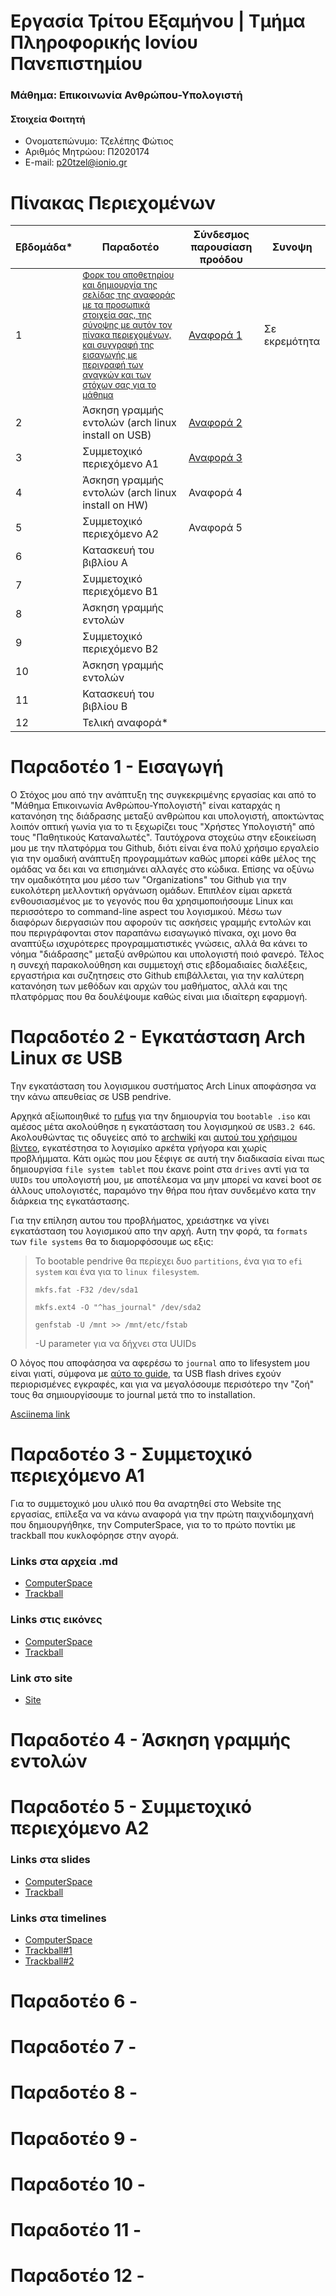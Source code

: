 # Εργασία Τρίτου Εξαμήνου | Τμήμα Πληροφορικής Ιονίου Πανεπιστημίου

### Μάθημα: Επικοινωνία Ανθρώπου-Υπολογιστή

#### Στοιχεία Φοιτητή
* Ονοματεπώνυμο: Τζελέπης Φώτιος
* Αριθμός Μητρώου: Π2020174 
* E-mail: p20tzel@ionio.gr

# Πίνακας Περιεχομένων

| Εβδομάδα* | Παραδοτέο | Σύνδεσμος παρουσίαση προόδου  | Συνοψη |
| --- | --- | --- | --- |
| 1 | <sup><a href="https://github.com/Futsies/hci/edit/2020174/projects/2020174/README.md#παραδοτέο-1---εισαγωγή"> Φορκ του αποθετηρίου και δημιουργία της σελίδας της αναφοράς με τα προσωπικά στοιχεία σας, της σύνοψης με αυτόν τον πίνακα περιεχομένων, και συγγραφή της εισαγωγής με περιγραφή των αναγκών και των στόχων σας για το μάθημα </a></sup> | [Αναφορά 1](https://github.com/courses-ionio/help/discussions/835)  | Σε εκρεμότητα |
| 2 | Άσκηση γραμμής εντολών (arch linux install on USB) | [Αναφορά 2](https://github.com/courses-ionio/help/discussions/1119) | |
| 3 | Συμμετοχικό περιεχόμενο A1 | [Αναφορά 3](https://github.com/courses-ionio/help/discussions/1244) | |
| 4 | Άσκηση γραμμής εντολών (arch linux install on HW) | Αναφορά 4 | |
| 5 | Συμμετοχικό περιεχόμενο A2 | Αναφορά 5 | |
| 6 | Κατασκευή του βιβλίου Α | | |
| 7 | Συμμετοχικό περιεχόμενο B1 | | |
| 8 | Άσκηση γραμμής εντολών | | |
| 9 | Συμμετοχικό περιεχόμενο B2 | | |
| 10 | Άσκηση γραμμής εντολών | | |
| 11 | Κατασκευή του βιβλίου Β | | |
| 12 | Τελική αναφορά* | | |

# Παραδοτέο 1 - Εισαγωγή
Ο Στόχος μου από την ανάπτυξη της συγκεκριμένης εργασίας και από το "Μάθημα Επικοινωνία Ανθρώπου-Υπολογιστή" είναι καταρχάς η κατανόηση της διάδρασης μεταξύ ανθρώπου και υπολογιστή, αποκτώντας λοιπόν οπτική γωνία για το τι ξεχωρίζει τους "Χρήστες Υπολογιστή" από τους "Παθητικούς Καταναλωτές". Ταυτόχρονα στοχεύω στην εξοικείωση μου με την πλατφόρμα του Github, διότι είναι ένα πολύ χρήσιμο εργαλείο για την ομαδική ανάπτυξη προγραμμάτων καθώς μπορεί κάθε μέλος της ομάδας να δει και να επισημάνει αλλαγές στο κώδικα. Επίσης να οξύνω την ομαδικότητα μου μέσο των "Organizations" του Github για την ευκολότερη μελλοντική οργάνωση ομάδων. Επιπλέον είμαι αρκετά ενθουσιασμένος με το γεγονός που θα χρησιμοποιήσουμε Linux και περισσότερο το command-line aspect του λογισμικού. Μέσω των διαφόρων διεργασιών που αφορούν τις ασκήσεις γραμμής εντολών και που περιγράφονται στον παραπάνω εισαγωγικό πίνακα, οχι μονο θα αναπτύξω ισχυρότερες προγραμματιστικές γνώσεις, αλλά θα κάνει το νόημα "διάδρασης" μεταξύ ανθρώπου και υπολογιστή ποιό φανερό. Τέλος η συνεχή παρακολούθηση και συμμετοχή στις εβδομαδιαίες διαλέξεις, εργαστήρια και συζητησεις στο Github επιβάλλεται, για την καλύτερη κατανόηση των μεθόδων και αρχών του μαθήματος, αλλά και της πλατφόρμας που θα δουλέψουμε καθώς είναι μια ιδιαίτερη εφαρμογή.

# Παραδοτέο 2 - Εγκατάσταση Arch Linux σε USB
Tην εγκατάσταση του λογισμικου συστήματος Arch Linux αποφάσησα να την κάνω απευθείας σε USB pendrive.

Αρχηκά αξίωποιηθικέ το [rufus](https://rufus.ie/en/) για την δημιουργία του `bootable .iso` και αμέσος μέτα ακολούθησε η εγκατάσταση του λογισμηκού σε `USB3.2 64G`. Ακολουθώντας τις οδυγείες από το [archwiki](https://wiki.archlinux.org/title/installation_guide) και [αυτού του χρήσιμου βίντεο](https://www.youtube.com/watch?v=PQgyW10xD8s&t=1155s), εγκατέστησα το λογισμίκο αρκέτα γρήγορα και χωρίς προβλήμματα. Κάτι ομώς που μου ξέφιγε σε αυτή την διαδικασία είναι πως δημιουργίσα `file system tablet` που έκανε point στα `drives` αντί για τα `UUIDs` του υπολογιστή μου, με αποτέλεσμα να μην μπορεί να κανεί boot σε άλλους υπολογιστές, παραμόνο την θήρα που ήταν συνδεμένο κατα την διάρκεια της εγκατάστασης.

Για την επίληση αυτου του προβλήματος, χρειάστηκε να γίνει εγκατάσταση του λογισμικού απο την αρχή. Αυτη την φορά, τα `formats` των `file systems` θα το διαμορφόσουμε ως εξις:
> Το bootable pendrive θα περίεχει δυο `partitions`, ένα για το `efi system` και ένα για το `linux filesystem`.
> 
> `mkfs.fat -F32 /dev/sda1`
> 
> `mkfs.ext4 -O "^has_journal" /dev/sda2`
>
> `genfstab -U /mnt >> /mnt/etc/fstab`
>
> -U parameter για να δήχνει στα UUIDs

Ο λόγος που αποφάσησα να αφερέσω το `journal` απο το lifesystem μου είναι γιατί, σύμφονα με [αύτο το guide](https://wiki.archlinux.org/title/Install_Arch_Linux_on_a_removable_medium), τα USB flash drives εχούν περιορισμένες εγκραφές, και για να μεγαλόσουμε περισότερο την "ζοή" τους θα σημιουργίσουμε το journal μετά τπο το installation.

[Asciinema link](https://asciinema.org/a/7bjAHHNN3tjmoEP4aD3ghuAFM)

# Παραδοτέο 3 - Συμμετοχικό περιεχόμενο A1
Για το συμμετοχικό μου υλικό που θα αναρτηθεί στο Website της εργασίας, επίλεξα να να κάνω αναφορά για την πρώτη παιχνιδομηχανή που δημιουργήθηκε, την ComputerSpace, για το το πρώτο ποντίκι με trackball που κυκλοφόρησε στην αγορά.

### Links στα αρχεία .md
* [ComputerSpace](https://github.com/Futsies/_gallery/blob/2020174/ComputerSpace.md)
* [Trackball](https://github.com/Futsies/_gallery/blob/2020174/Kensington_Expert_Mouse.md)

### Links στις εικόνες
* [ComputerSpace](https://github.com/Futsies/images/blob/2020174/ComputerSpace-Blue.jpg)
* [Trackball](https://github.com/A-ST4R/images/blob/master/Kesington_Trackball.png)

### Link στο site
* [Site](https://melodic-malasada-eef077.netlify.app)

# Παραδοτέο 4 - Άσκηση γραμμής εντολών

# Παραδοτέο 5 - Συμμετοχικό περιεχόμενο A2

### Links στα slides
* [ComputerSpace](https://github.com/Futsies/site/blob/master/_slides/videogames.md)
* [Trackball](https://github.com/Futsies/site/edit/master/_slides/archetypes.md)

### Links στα timelines
* [ComputerSpace](https://github.com/Futsies/site/blob/master/_timeline/videogames.md)
* [Trackball#1](https://github.com/Futsies/site/blob/master/_timeline/input-devices.md)
* [Trackball#2](https://github.com/Futsies/site/blob/master/_timeline/mouse.md)

# Παραδοτέο 6 - 

# Παραδοτέο 7 - 

# Παραδοτέο 8 - 

# Παραδοτέο 9 - 

# Παραδοτέο 10 - 

# Παραδοτέο 11 - 

# Παραδοτέο 12 - 
